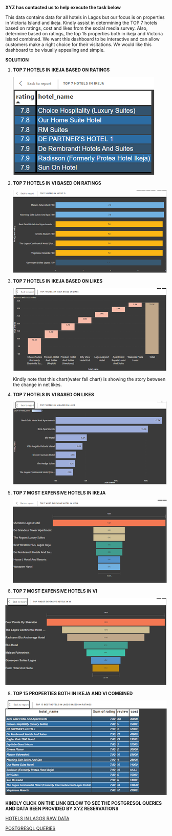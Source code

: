 **XYZ has contacted us to help execute the task below**



This data contains data for all hotels in Lagos but our focus is on properties in Victoria Island and ikeja. Kindly assist in determining the TOP 7 hotels based on ratings, cost and likes from the social media survey. Also, determine based on ratings, the top 15 properties both in ikeja and Victoria Island combined. 
We want this dashboard to be interactive and can allow customers make a right choice for their visitations. We would like this dashboard to be visually appealing and simple. 



**SOLUTION**

1.  **TOP 7 HOTELS IN IKEJA BASED ON RATINGS**

    ![](Top7hotelsinikeja.PNG)




2.  **TOP 7 HOTELS IN VI BASED ON RATINGS**
   
    ![](Top7hotelsinvi.PNG)

    
    

3.  **TOP 7 HOTELS IN IKEJA BASED ON LIKES**

     ![](Top7hotelsinikejabasedonlikes.PNG)
    

    Kindly note that this chart(water fall chart) is showing the story between the change in net likes.

    
    

5.  **TOP 7 HOTELS IN VI BASED ON LIKES**

     ![](Top7hotelsinvibasedonlikes.PNG)
    

    

6.  **TOP 7 MOST EXPENSIVE HOTELS IN IKEJA**

     ![](Top7mostexpensvehotelsinikeja.PNG)
    



7.   **TOP 7 MOST EXPENSIVE HOTELS IN VI**

   ![](Top7mostexpensvehotelsinvi.PNG)
   


8.   **TOP 15 PROPERTIES BOTH IN IKEJA AND VI COMBINED**
   
   
   ![](Top15besthotelsbasedonratings.PNG)





  **KINDLY CLICK ON THE LINK BELOW TO SEE THE POSTGRESQL QUERIES AND DATA BEEN PROVIDED BY XYZ RESERVATIONS**

[HOTELS IN LAGOS RAW DATA](https://github.com/Olaniran-Damilare/Hotels-in-lagos/blob/main/Hotels_In_Lagos_Raw_Data.csv)

[POSTGRESQL QUERIES](https://github.com/Olaniran-Damilare/Hotels-in-lagos/blob/main/POSTGRESQL%20QUERIES)



    
    









   
